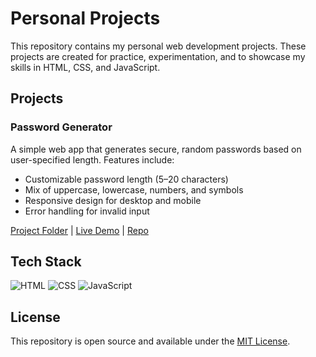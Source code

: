 # Personal Projects

This repository contains my personal web development projects. These projects are created for practice, experimentation, and to showcase my skills in HTML, CSS, and JavaScript.

## Projects

### Password Generator

A simple web app that generates secure, random passwords based on user-specified length. Features include:

- Customizable password length (5–20 characters)
- Mix of uppercase, lowercase, numbers, and symbols
- Responsive design for desktop and mobile
- Error handling for invalid input

[Project Folder](./password-generator) | [Live Demo](https://NathanRayM.github.io/personal-projects/password-generator/) | [Repo](https://github.com/NathanRayM/personal-projects)

## Tech Stack

![HTML](https://img.shields.io/badge/HTML5-orange)
![CSS](https://img.shields.io/badge/CSS3-blue)
![JavaScript](https://img.shields.io/badge/JavaScript-yellow)

## License

This repository is open source and available under the [MIT License](LICENSE).

